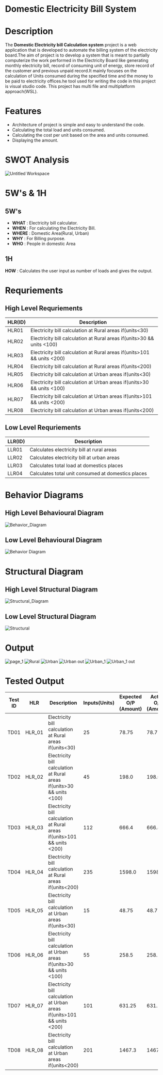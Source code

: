 # Domestic Electricity Bill System



# Description

   The **Domestic Electricity bill Calculation system** project  is a web application that is developed to automate the billing system of the electricity board.The aim of project is to develop a system that is meant to partially computerize the work performed in the Electricity Board like generating monthly electricity bill, record of consuming unit of energy, store record of the customer and previous unpaid record.It mainly focuses on the calculation of Units consumed during the specified time and the money to be paid to electricity offices.he tool used for writing the code in this project is visual studio code. This project has multi file and multiplatform approach(WSL).
 


# Features
  - Architecture of project is simple and easy to understand the code.
  - Calculating the total load and units consumed.
  - Calculating the cost per unit based on the area and units consumed.
  - Displaying the amount.

# SWOT Analysis
  
  ![Untitled Workspace](https://user-images.githubusercontent.com/82401251/152638428-5d8c1dd8-b49b-4662-92ea-3d6bfc6191a1.jpg)


# 5W's & 1H
 
  ## 5W's

   * **WHAT**  : Electricity bill calculator.
   * **WHEN**  : For calculating the Electricity Bill.
   * **WHERE** : Domestic Area(Rural, Urban)
   * **WHY**   : For Billing purpose.
   * **WHO**   : People in domestic Area

  ## 1H 

   **HOW**    : Calculates the user input as number of loads and gives the output.



# Requriements
  
## **High Level Requriements**
 
|HLR(ID)|Description|
--- | --- | 
|HLR01| Electricity bill calculation at Rural areas if(units<30)|
|HLR02| Electricity bill calculation at Rural areas if(units>30 && units <100)|
|HLR03| Electricity bill calculation at Rural areas if(units>101 && units <200)|
|HLR04| Electricity bill calculation at Rural areas if(units<200)|	
|HLR05| Electricity bill calculation at Urban areas if(units<30)|
|HLR06| Electricity bill calculation at Urban areas if(units>30 && units <100)|
|HLR07| Electricity bill calculation at Urban areas if(units>101 && units <200)|
|HLR08 |Electricity bill calculation at Urban areas if(units<200)|

## **Low Level Requriements**
   
|LLR(ID)|Description|
--- | --- | 
|LLR01|	Calculates electricity bill at rural areas|
|LLR02|	Calculates electricity bill at urban areas|	
|LLR03|	Calculates total load at domestics places|
|LLR04| Calculates total unit consumed at domestics places|
  

# **Behavior Diagrams**


## **High Level Behavioural Diagram**

![Behavior_Diagram](https://user-images.githubusercontent.com/82401251/152674174-a4aa0208-4849-442a-bad9-49239e5f89c9.jpg)


## **Low Level Behavioural Diagram**

![Behavior Diagram](https://user-images.githubusercontent.com/82401251/152932754-1ff90616-8002-4c86-bf81-6a85f4682957.jpg)


# **Structural Diagram**

## **High Level Structural Diagram**

![Structural_Diagram](https://user-images.githubusercontent.com/82401251/152674189-008cc41d-f0cf-4b90-a2a5-e715aaadc6a6.jpg)


## **Low Level Structural Diagram**

![Structural](https://user-images.githubusercontent.com/82401251/152933073-3ad005ef-ad1d-470b-b270-ff75a9dd5c3b.png)



# **Output**


![page_1](https://user-images.githubusercontent.com/82401251/153375150-1977183d-ea16-45cd-bc4e-035bf5966c99.png)
![Rural](https://user-images.githubusercontent.com/82401251/153375123-c185c24c-e406-4709-8b12-30f3417627d3.png)
![Urban](https://user-images.githubusercontent.com/82401251/153375205-8b0078f2-0176-4d31-afcb-d035d3d657cb.png)
![Urban out](https://user-images.githubusercontent.com/82401251/153375235-53765530-21c0-43c4-ab24-abd32f13582c.png)
![Urban_1](https://user-images.githubusercontent.com/82401251/153375267-2e721f89-8904-48aa-afb4-865ea009a39a.png)
![Urban_1 out](https://user-images.githubusercontent.com/82401251/153375298-3ae94b74-f5c3-4799-8f63-8d4682d4392d.png)

# **Tested Output**

|Test ID| HLR | Description| Inputs(Units)|Expected O/P (Amount)| Actual O/P (Amount)|
--- | --- | --- | --- | --- | --- |
|TD01|HLR_01|Electricity bill calculation at Rural areas if(units<30)|   25|  78.75| 78.75|
|TD02|HLR_02|Electricity bill calculation at Rural areas if(units>30 && units <100)|   45|  198.0|  198.0|
|TD03|HLR_03|Electricity bill calculation at Rural areas if(units>101 && units <200)|  112|  666.4| 666.4|
|TD04|HLR_04|Electricity bill calculation at Rural areas if(units<200)|   235|  1598.0|  1598.0|
|TD05|HLR_05|Electricity bill calculation at Urban areas if(units<30)|   15|   48.75|   48.75|
|TD06|HLR_06|Electricity bill calculation at Urban areas if(units>30 && units <100)|   55|  258.5| 258.5|
|TD07|HLR_07|Electricity bill calculation at Urban areas if(units>101 && units <200)|   101|   631.25|   631.25|
|TD08|HLR_08|Electricity bill calculation at Urban areas if(units<200)|   201|   1467.3| 1467.3|